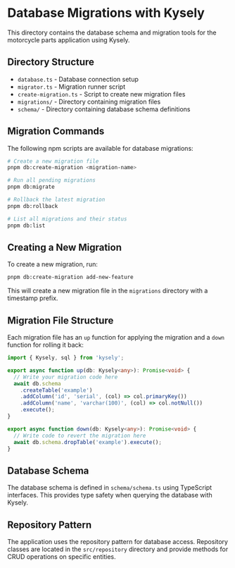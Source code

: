 # Database Migrations with Kysely

This directory contains the database schema and migration tools for the motorcycle parts application using Kysely.

## Directory Structure

- `database.ts` - Database connection setup
- `migrator.ts` - Migration runner script
- `create-migration.ts` - Script to create new migration files
- `migrations/` - Directory containing migration files
- `schema/` - Directory containing database schema definitions

## Migration Commands

The following npm scripts are available for database migrations:

```bash
# Create a new migration file
pnpm db:create-migration <migration-name>

# Run all pending migrations
pnpm db:migrate

# Rollback the latest migration
pnpm db:rollback

# List all migrations and their status
pnpm db:list
```

## Creating a New Migration

To create a new migration, run:

```bash
pnpm db:create-migration add-new-feature
```

This will create a new migration file in the `migrations` directory with a timestamp prefix.

## Migration File Structure

Each migration file has an `up` function for applying the migration and a `down` function for rolling it back:

```typescript
import { Kysely, sql } from 'kysely';

export async function up(db: Kysely<any>): Promise<void> {
  // Write your migration code here
  await db.schema
    .createTable('example')
    .addColumn('id', 'serial', (col) => col.primaryKey())
    .addColumn('name', 'varchar(100)', (col) => col.notNull())
    .execute();
}

export async function down(db: Kysely<any>): Promise<void> {
  // Write code to revert the migration here
  await db.schema.dropTable('example').execute();
}
```

## Database Schema

The database schema is defined in `schema/schema.ts` using TypeScript interfaces. This provides type safety when querying the database with Kysely.

## Repository Pattern

The application uses the repository pattern for database access. Repository classes are located in the `src/repository` directory and provide methods for CRUD operations on specific entities. 